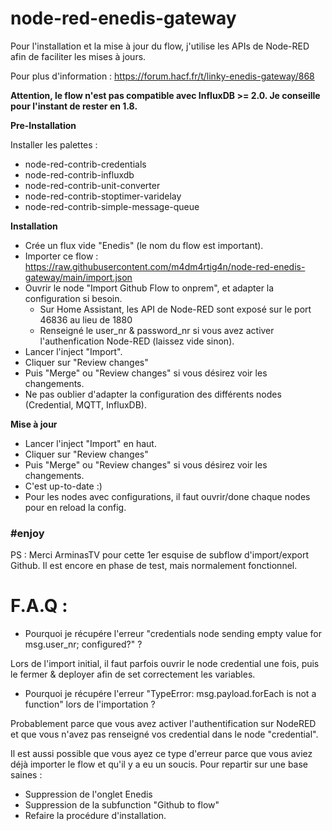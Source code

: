 # node-red-enedis-gateway

Pour l'installation et la mise à jour du flow, j'utilise les APIs de Node-RED afin de faciliter les mises à jours.

Pour plus d'information : https://forum.hacf.fr/t/linky-enedis-gateway/868

**Attention, le flow n'est pas compatible avec InfluxDB >= 2.0. Je conseille pour l'instant de rester en 1.8.**

**Pre-Installation**

Installer les palettes :
- node-red-contrib-credentials
- node-red-contrib-influxdb
- node-red-contrib-unit-converter
- node-red-contrib-stoptimer-varidelay
- node-red-contrib-simple-message-queue

**Installation**
- Crée un flux vide "Enedis" (le nom du flow est important).
- Importer ce flow : https://raw.githubusercontent.com/m4dm4rtig4n/node-red-enedis-gateway/main/import.json
- Ouvrir le node "Import Github Flow to onprem", et adapter la configuration si besoin. 
  - Sur Home Assistant, les API de Node-RED sont exposé sur le port 46836 au lieu de 1880 
  - Renseigné le user_nr & password_nr si vous avez activer l'authenfication Node-RED (laissez vide sinon).
- Lancer l'inject "Import".
- Cliquer sur "Review changes"
- Puis "Merge" ou "Review changes" si vous désirez voir les changements.
- Ne pas oublier d'adapter la configuration des différents nodes (Credential, MQTT, InfluxDB).

**Mise à jour**
- Lancer l'inject "Import" en haut.
- Cliquer sur "Review changes"
- Puis "Merge" ou "Review changes" si vous désirez voir les changements.
- C'est up-to-date :)
- Pour les nodes avec configurations, il faut ouvrir/done chaque nodes pour en reload la config.

### #enjoy

PS : Merci ArminasTV pour cette 1er esquise de subflow d'import/export Github.
Il est encore en phase de test, mais normalement fonctionnel.

# F.A.Q :

* Pourquoi je récupére l'erreur "credentials node sending empty value for msg.user_nr; configured?" ?

Lors de l'import initial, il faut parfois ouvrir le node credential une fois, puis le fermer & deployer afin de set correctement
les variables.

* Pourquoi je récupére l'erreur "TypeError: msg.payload.forEach is not a function" lors de l'importation ?

Probablement parce que vous avez activer l'authentification sur NodeRED et que vous n'avez pas renseigné vos credential
dans le node "credential".

Il est aussi possible que vous ayez ce type d'erreur parce que vous aviez déjà importer le flow et qu'il y a eu un soucis.
Pour repartir sur une base saines :
- Suppression de l'onglet Enedis
- Suppression de la subfunction "Github to flow"
- Refaire la procédure d'installation.

  
